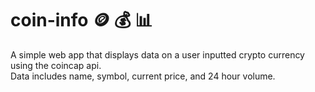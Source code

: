# coin-info 🪙 💰 📊
A simple web app that displays data on a user inputted crypto currency using the coincap api. </br>
Data includes name, symbol, current price, and 24 hour volume. 
